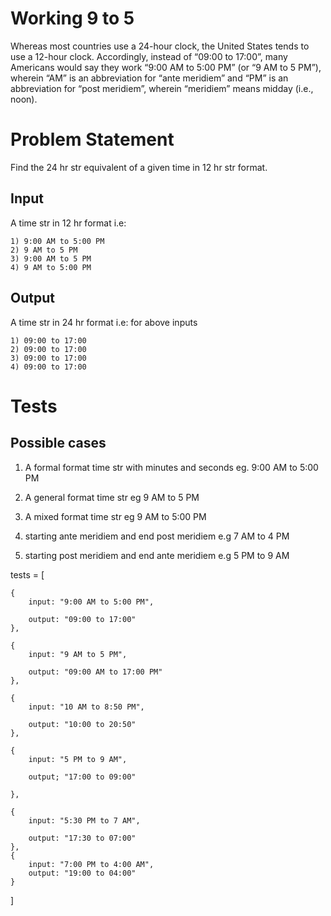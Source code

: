 # Working 9 to 5 #

Whereas most countries use a 24-hour clock, the United States tends to use a 12-hour clock. Accordingly, instead of “09:00 to 17:00”, many Americans would say they work “9:00 AM to 5:00 PM” (or “9 AM to 5 PM”), wherein “AM” is an abbreviation for “ante meridiem” and “PM” is an abbreviation for “post meridiem”, wherein “meridiem” means midday (i.e., noon).

# Problem Statement #

Find the 24 hr str equivalent of a given time in 12 hr str format.

## Input ##

A time str in 12 hr format i.e: 

    1) 9:00 AM to 5:00 PM
    2) 9 AM to 5 PM
    3) 9:00 AM to 5 PM
    4) 9 AM to 5:00 PM

## Output ##

A time str in 24 hr format i.e: for above inputs

    1) 09:00 to 17:00
    2) 09:00 to 17:00 
    3) 09:00 to 17:00 
    4) 09:00 to 17:00 

# Tests #

## Possible cases ##

1. A formal format time str with minutes and seconds eg. 9:00 AM to 5:00 PM

2. A general format time str eg 9 AM to 5 PM 

3. A mixed format time str eg 9 AM to 5:00 PM

4. starting ante meridiem and end post meridiem e.g 7 AM to 4 PM

5. starting post meridiem and end ante meridiem e.g 5 PM to 9 AM

tests =
[

    {
        input: "9:00 AM to 5:00 PM",

        output: "09:00 to 17:00"
    },

    {
        input: "9 AM to 5 PM",

        output: "09:00 AM to 17:00 PM"
    },

    {
        input: "10 AM to 8:50 PM",

        output: "10:00 to 20:50"
    },

    {
        input: "5 PM to 9 AM",

        output; "17:00 to 09:00"

    },

    {
        input: "5:30 PM to 7 AM",

        output: "17:30 to 07:00" 
    },
    {
        input: "7:00 PM to 4:00 AM",
        output: "19:00 to 04:00"
    }
]


